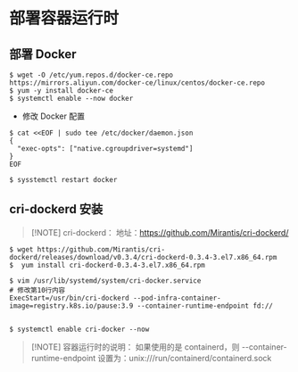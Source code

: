 # 部署容器运行时

## 部署 Docker 
```shell
$ wget -O /etc/yum.repos.d/docker-ce.repo https://mirrors.aliyun.com/docker-ce/linux/centos/docker-ce.repo
$ yum -y install docker-ce
$ systemctl enable --now docker
```

- 修改 Docker 配置
```shell
$ cat <<EOF | sudo tee /etc/docker/daemon.json
{
  "exec-opts": ["native.cgroupdriver=systemd"]
}
EOF

$ sysstemctl restart docker
```

## cri-dockerd 安装
> [!NOTE] cri-dockerd：
> 地址：https://github.com/Mirantis/cri-dockerd/

```shell
$ wget https://github.com/Mirantis/cri-dockerd/releases/download/v0.3.4/cri-dockerd-0.3.4-3.el7.x86_64.rpm
$  yum install cri-dockerd-0.3.4-3.el7.x86_64.rpm

$ vim /usr/lib/systemd/system/cri-docker.service
# 修改第10行内容
ExecStart=/usr/bin/cri-dockerd --pod-infra-container-image=registry.k8s.io/pause:3.9 --container-runtime-endpoint fd://


$ systemctl enable cri-docker --now  
```

> [!NOTE] 容器运行时的说明：
> 如果使用的是 containerd，则 --container-runtime-endpoint 设置为：unix:///run/containerd/containerd.sock
